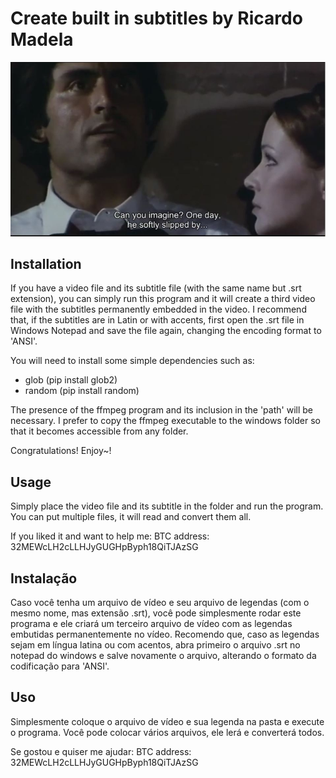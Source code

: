 # Create built in subtitles by Ricardo Madela

![](example.jpg)

## Installation

If you have a video file and its subtitle file (with the same name but .srt extension), you can simply run this program and it will create a third video file with the subtitles permanently embedded in the video. I recommend that, if the subtitles are in Latin or with accents, first open the .srt file in Windows Notepad and save the file again, changing the encoding format to 'ANSI'.

You will need to install some simple dependencies such as:

+ glob (pip install glob2)
+ random (pip install random)

The presence of the ffmpeg program and its inclusion in the 'path' will be necessary. I prefer to copy the ffmpeg executable to the windows folder so that it becomes accessible from any folder.

Congratulations! Enjoy~!


## Usage

Simply place the video file and its subtitle in the folder and run the program. You can put multiple files, it will read and convert them all.

If you liked it and want to help me:
BTC address: 32MEWcLH2cLLHJyGUGHpByph18QiTJAzSG

## Instalação

Caso você tenha um arquivo de vídeo e seu arquivo de legendas (com o mesmo nome, mas extensão .srt), você pode simplesmente rodar este programa e ele criará um terceiro arquivo de vídeo com as legendas embutidas permanentemente no vídeo. Recomendo que, caso as legendas sejam em língua latina ou com acentos, abra primeiro o arquivo .srt no notepad do windows e salve novamente o arquivo, alterando o formato da codificação para 'ANSI'.

## Uso

Simplesmente coloque o arquivo de vídeo e sua legenda na pasta e execute o programa. Você pode colocar vários arquivos, ele lerá e converterá todos.

Se gostou e quiser me ajudar:
BTC address: 32MEWcLH2cLLHJyGUGHpByph18QiTJAzSG
